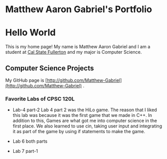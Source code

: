 
# Matthew Aaron Gabriel's Portfolio

# Hello World

This is my home page! My name is Matthew Aaron Gabriel and I am a student at [Cal State Fullerton](http://www.fullerton.edu/) and my major is Computer Science.

## Computer Science Projects

My GitHub page is [http://github.com/Matthew-Gabriel](http://github.com/Matthew-Gabriel) .

### Favorite Labs of CPSC 120L

* Lab-4 part-2
Lab 4 part 2 was the HiLo game. The reason that I liked this lab was because it was the first game that we made in C++. In addition to this, Games are what got me into computer science in the first place. We also learned to use cin, taking user input and integrating it as part of the game by using if statements to make the game.


* Lab 6 both parts



* Lab 7 part-1